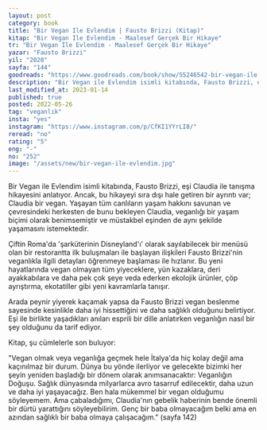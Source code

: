 ```yaml
---
layout: post
category: book
title: "Bir Vegan Ile Evlendim | Fausto Brizzi (Kitap)"
kitap: "Bir Vegan İle Evlendim - Maalesef Gerçek Bir Hikaye"
tr: "Bir Vegan İle Evlendim - Maalesef Gerçek Bir Hikaye"
yazar: "Fausto Brizzi"
yil: "2020"
sayfa: "144"
goodreads: "https://www.goodreads.com/book/show/55246542-bir-vegan-ile-evlendim"
description: "Bir Vegan ile Evlendim isimli kitabında, Fausto Brizzi, eşi Claudia ile tanışma hikayesini anlatıyor. Ancak, bu hikayeyi sıra dışı hale getiren bir ayrıntı var. Claudia, veganlığı bir yaşam biçimi olarak benimsemiştir ve müstakbel eşinden de aynı şekilde yaşamasını istemektedir."
last_modified_at: 2023-01-14
published: true
posted: 2022-05-26
tag: "veganlık"
insta: "yes"
instagram: "https://www.instagram.com/p/CfKI1YYrLI8/"
reread: "no"
rating: "5"
eng: "-"
no: "252"
image: "/assets/new/bir-vegan-ile-evlendim.jpg"
---
```


Bir Vegan ile Evlendim isimli kitabında, Fausto Brizzi, eşi Claudia ile tanışma hikayesini anlatıyor. Ancak, bu hikayeyi sıra dışı hale getiren bir ayrıntı var; Claudia bir vegan. Yaşayan tüm canlıların yaşam hakkını savunan ve çevresindeki herkesten de bunu bekleyen Claudia, veganlığı bir yaşam biçimi olarak benimsemiştir ve müstakbel eşinden de aynı şekilde yaşamasını istemektedir. 

Çiftin Roma'da 'şarküterinin Disneyland'ı' olarak sayılabilecek bir menüsü olan bir restorantta ilk buluşmaları ile başlayan ilişkileri Fausto Brizzi'nin veganlıkla ilgili detayları öğrenmeye başlaması ile hızlanır. Bu yeni hayatlarında vegan olmayan tüm yiyeceklere, yün kazaklara, deri ayakkabılara ve daha pek çok şeye veda ederken ekolojik ürünler, çöp ayrıştırma, ekotatiller gibi yeni kavramlarla tanışır. 

Arada peynir yiyerek kaçamak yapsa da Fausto Brizzi vegan beslenme sayesinde kesinlikle daha iyi hissettiğini ve daha sağlıklı olduğunu belirtiyor. Eşi ile birlikte yaşadıkları anıları esprili bir dille anlatırken veganlığın nasıl bir şey olduğunu da tarif ediyor. 

Kitap, şu cümlelerle son buluyor: 

"Vegan olmak veya veganlığa geçmek hele İtalya'da hiç kolay değil ama kaçınılmaz bir durum. Dünya bu yönde ilerliyor ve gelecekte bizimki her şeyin yeniden başladığı bir dönem olarak anımsanacaktır: Veganlığın Doğuşu. Sağlık dünyasında milyarlarca avro tasarruf edilecektir, daha uzun ve daha iyi yaşayacağız. Ben hala mükemmel bir vegan olduğumu söyleyemem. Ama çabaladığımı, Claudia'nın gebelik haberinin bende önemli bir dürtü yarattığını söyleyebilirim. Genç bir baba olmayacağım belki ama en azından sağlıklı bir baba olmaya çalışacağım." (sayfa 142)

